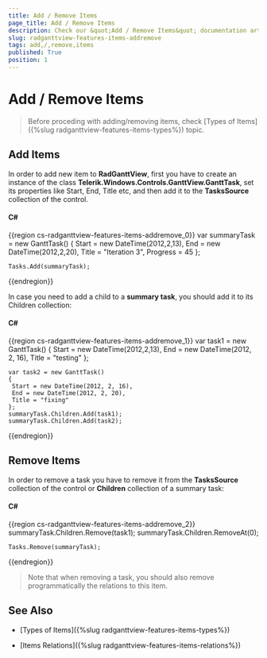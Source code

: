 ```yaml
---
title: Add / Remove Items
page_title: Add / Remove Items
description: Check our &quot;Add / Remove Items&quot; documentation article for the RadGanttView {{ site.framework_name }} control.
slug: radganttview-features-items-addremove
tags: add,/,remove,items
published: True
position: 1
---
```


# Add / Remove Items

>Before proceding with adding/removing items, check [Types of Items]({%slug radganttview-features-items-types%}) topic.

## Add Items

In order to add new item to __RadGanttView__, first you have to create an instance of the class __Telerik.Windows.Controls.GanttView.GanttTask__, set its properties like Start, End, Title etc, and then add it to the __TasksSource__ collection of the control. 

#### __C#__

{{region cs-radganttview-features-items-addremove_0}}
	var summaryTask = new GanttTask()
	{
	 Start = new DateTime(2012,2,13),
	 End = new DateTime(2012,2,20),
	 Title = "Iteration 3",
	 Progress = 45
	};
	
	Tasks.Add(summaryTask);
{{endregion}}

In case you need to add a child to a __summary task__, you should add it to its Children collection:

#### __C#__

{{region cs-radganttview-features-items-addremove_1}}
	var task1 = new GanttTask()
	{
	 Start = new DateTime(2012,2,13),
	 End = new DateTime(2012, 2, 16),
	 Title = "testing"
	};
	
	var task2 = new GanttTask()
	{
	 Start = new DateTime(2012, 2, 16),
	 End = new DateTime(2012, 2, 20),
	 Title = "fixing"
	};
	summaryTask.Children.Add(task1);
	summaryTask.Children.Add(task2);
{{endregion}}

## Remove Items

In order to remove a task you have to remove it from the __TasksSource__ collection of the control or __Children__ collection of a summary task:

#### __C#__

{{region cs-radganttview-features-items-addremove_2}}
	summaryTask.Children.Remove(task1);
	summaryTask.Children.RemoveAt(0);
	
	Tasks.Remove(summaryTask);
{{endregion}}

>Note that when removing a task, you should also remove programmatically the relations to this item.

## See Also

 * [Types of Items]({%slug radganttview-features-items-types%})

 * [Items Relations]({%slug radganttview-features-items-relations%})
